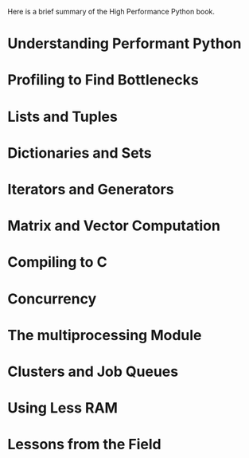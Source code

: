 Here is a brief summary of the High Performance Python book.

# Understanding Performant Python

# Profiling to Find Bottlenecks

# Lists and Tuples

# Dictionaries and Sets

# Iterators and Generators

# Matrix and Vector Computation

# Compiling to C

# Concurrency

# The multiprocessing Module

# Clusters and Job Queues

# Using Less RAM

# Lessons from the Field
